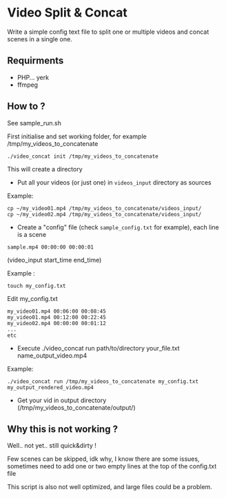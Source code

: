 # Video Split & Concat

Write a simple config text file to split one or multiple videos and concat scenes in a single one.

## Requirments

- PHP... yerk
- ffmpeg

## How to ?

See sample_run.sh

First initialise and set working folder, for example /tmp/my_videos_to_concatenate

```
./video_concat init /tmp/my_videos_to_concatenate
```

This will create a directory

- Put all your videos (or just one) in `videos_input` directory as sources

Example:
```
cp ~/my_video01.mp4 /tmp/my_videos_to_concatenate/videos_input/
cp ~/my_video02.mp4 /tmp/my_videos_to_concatenate/videos_input/
```

- Create a "config" file (check `sample_config.txt` for example), each line is a scene
```
sample.mp4 00:00:00 00:00:01
```
(video_input start_time end_time)

Example :

```
touch my_config.txt
```

Edit my_config.txt

```
my_video01.mp4 00:06:00 00:08:45
my_video01.mp4 00:12:00 00:22:45
my_video02.mp4 00:00:00 00:01:12
...
etc

```

- Execute ./video_concat run path/to/directory your_file.txt name_output_video.mp4

Example:

```
./video_concat run /tmp/my_videos_to_concatenate my_config.txt my_output_rendered_video.mp4
```

- Get your vid in output directory (/tmp/my_videos_to_concatenate/output/)



## Why this is not working ?

Well.. not yet.. still quick&dirty !

Few scenes can be skipped, idk why,
I know there are some issues, sometimes need to add one or two empty lines
at the top of the config.txt file

This script is also not well optimized, and large files could be a problem.
